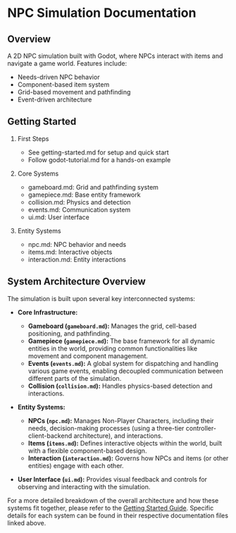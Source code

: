 # NPC Simulation Documentation

## Overview

A 2D NPC simulation built with Godot, where NPCs interact with items and navigate a game world. Features include:
- Needs-driven NPC behavior
- Component-based item system
- Grid-based movement and pathfinding
- Event-driven architecture

## Getting Started

1. First Steps
   - See getting-started.md for setup and quick start
   - Follow godot-tutorial.md for a hands-on example

2. Core Systems
   - gameboard.md: Grid and pathfinding system
   - gamepiece.md: Base entity framework
   - collision.md: Physics and detection
   - events.md: Communication system
   - ui.md: User interface

3. Entity Systems
   - npc.md: NPC behavior and needs
   - items.md: Interactive objects
   - interaction.md: Entity interactions

## System Architecture Overview

The simulation is built upon several key interconnected systems:

*   **Core Infrastructure:**
    *   **Gameboard (`gameboard.md`):** Manages the grid, cell-based positioning, and pathfinding.
    *   **Gamepiece (`gamepiece.md`):** The base framework for all dynamic entities in the world, providing common functionalities like movement and component management.
    *   **Events (`events.md`):** A global system for dispatching and handling various game events, enabling decoupled communication between different parts of the simulation.
    *   **Collision (`collision.md`):** Handles physics-based detection and interactions.

*   **Entity Systems:**
    *   **NPCs (`npc.md`):** Manages Non-Player Characters, including their needs, decision-making processes (using a three-tier controller-client-backend architecture), and interactions.
    *   **Items (`items.md`):** Defines interactive objects within the world, built with a flexible component-based design.
    *   **Interaction (`interaction.md`):** Governs how NPCs and items (or other entities) engage with each other.

*   **User Interface (`ui.md`):** Provides visual feedback and controls for observing and interacting with the simulation.

For a more detailed breakdown of the overall architecture and how these systems fit together, please refer to the [Getting Started Guide](getting-started.md). Specific details for each system can be found in their respective documentation files linked above.
